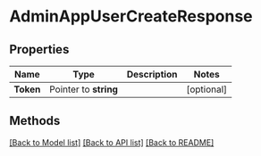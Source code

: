 # AdminAppUserCreateResponse

## Properties

Name | Type | Description | Notes
------------ | ------------- | ------------- | -------------
**Token** | Pointer to **string** |  | [optional] 

## Methods


[[Back to Model list]](../README.md#documentation-for-models) [[Back to API list]](../README.md#documentation-for-api-endpoints) [[Back to README]](../README.md)


